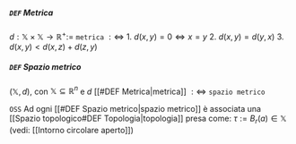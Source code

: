 #####  `DEF` Metrica
$d: \mathbb{X}\times\mathbb{X} \rightarrow \mathbb{R}^+ :=$ `metrica` $:\Leftrightarrow$
    1. $d(x, y) = 0 \iff x = y$
    2. $d(x, y) = d(y, x)$
    3. $d(x, y) < d(x, z) + d(z, y)$

##### `DEF` Spazio metrico
$(\mathbb{X}, d)$, con $\mathbb{X} \subseteq \mathbb{R}^n$ e $d$ [[#DEF Metrica|metrica]] $:\Leftrightarrow$ `spazio metrico`

`OSS` Ad ogni [[#DEF Spazio metrico|spazio metrico]] è associata una [[Spazio topologico#DEF Topologia|topologia]] presa come:
$\tau := {B_r(a) \in \mathbb{X}}$ (vedi: [[Intorno circolare aperto]])